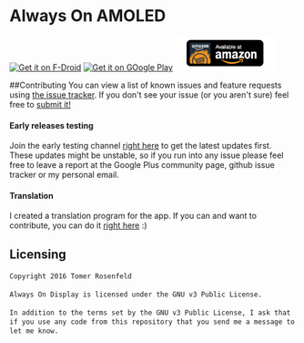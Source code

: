 # Always On AMOLED 
[<img src="https://f-droid.org/badge/get-it-on.png" alt="Get it on F-Droid" height="60">](https://f-droid.org/app/com.tomer.alwayson)
[<img src="https://play.google.com/intl/en_us/badges/images/generic/en_badge_web_generic.png" alt="Get it on GOogle Play" height="60">](https://play.google.com/store/apps/details?id=com.tomer.alwayson)
[<img src="ART/amazon-underground-app-us-black.png" alt="Available at Amazon" height="60">](https://www.amazon.com/Tomers-Apps-Always-On-AMOLED/dp/B01M0KRJV3)

##Contributing
You can view a list of known issues and feature requests using [the issue tracker](
https://github.com/rosenpin/AlwaysOnDisplayAmoled/issues). If you don't see your issue (or you
aren't sure) feel free to [submit it!](https://github.com/rosenpin/AlwaysOnDisplayAmoled/issues/new)

#### Early releases testing
Join the early testing channel [right here](https://play.google.com/apps/testing/com.tomer.alwayson) to get the latest updates first. These updates might be unstable, so if you run into any issue please feel free to leave a report at the Google Plus community page, github issue tracker or my personal email.

#### Translation
I created a translation program for the app.
If you can and want to contribute, you can do it [right here](https://crowdin.com/project/always-on-amoled) :)


## Licensing
```
Copyright 2016 Tomer Rosenfeld

Always On Display is licensed under the GNU v3 Public License.

In addition to the terms set by the GNU v3 Public License, I ask that if you use any code from this repository that you send me a message to let me know.
```
